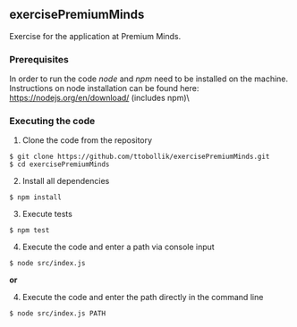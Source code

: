 ## exercisePremiumMinds
Exercise for the application at Premium Minds.

### Prerequisites
In order to run the code *node* and *npm* need to be installed on the machine. Instructions on node installation can be found here: https://nodejs.org/en/download/ (includes npm)\


### Executing the code
1. Clone the code from the repository
```
$ git clone https://github.com/ttobollik/exercisePremiumMinds.git
$ cd exercisePremiumMinds
```

2. Install all dependencies
```
$ npm install
```

3. Execute tests
```
$ npm test
```

4. Execute the code and enter a path via console input
```
$ node src/index.js
```

**or**

4. Execute the code and enter the path directly in the command line
```
$ node src/index.js PATH
```






